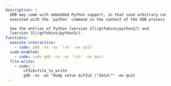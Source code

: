 ```yaml
---
description: |
  GDB may come with embedded Python support, in that case arbitrary code can be
  executed with the `python` command in the context of the GDB process.

  See the entries of Python [version 2](/gtfobins/python2/) and
  [version 3](/gtfobins/python3/).
functions:
  execute-interactive:
    - code: gdb -nx -ex '!sh' -ex quit
  sudo-enabled:
    - code: sudo gdb -nx -ex '!sh' -ex quit
  file-write:
    - code: |
        LFILE=file_to_write
        gdb -nx -ex "dump value $LFILE \"data\"" -ex quit
---
```

